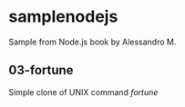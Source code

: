 # samplenodejs
Sample from Node.js book by Alessandro M.

## 03-fortune
Simple clone of UNIX command *fortune*